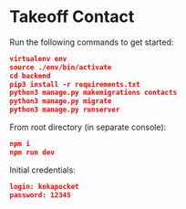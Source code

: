 # Takeoff Contact

Run the following commands to get started:

```json
virtualenv env
source ./env/bin/activate
cd backend
pip3 install -r requirements.txt
python3 manage.py makemigrations contacts
python3 manage.py migrate
python3 manage.py runserver
```

From root directory (in separate console):

```json
npm i
npm run dev
```
Initial credentials:
```json
login: kokapocket
password: 12345
```
